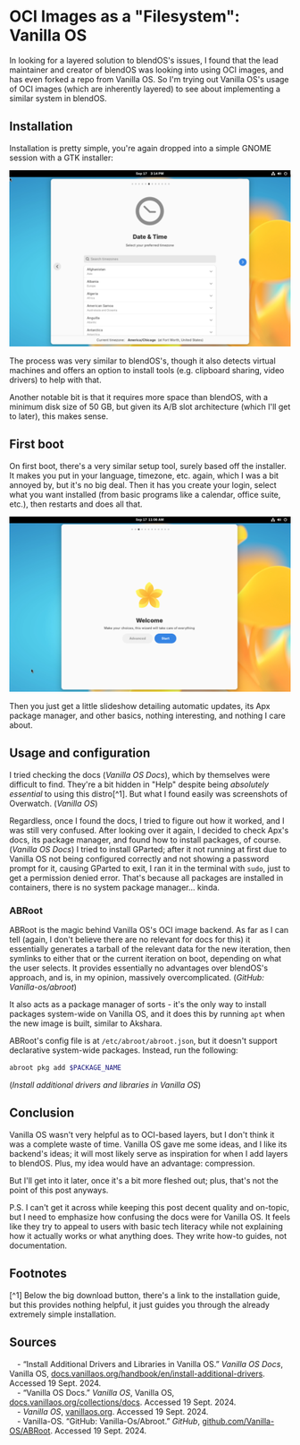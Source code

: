 # OCI Images as a "Filesystem": Vanilla OS

In looking for a layered solution to blendOS's issues, I found that the lead maintainer and creator of blendOS was looking into using OCI images, and has even forked a repo from Vanilla OS. So I'm trying out Vanilla OS's usage of OCI images (which are inherently layered) to see about implementing a similar system in blendOS.

## Installation

Installation is pretty simple, you're again dropped into a simple GNOME session with a GTK installer:

![A basic GNOME session with a white GTK-based installer; it's showing the date and time/time zone selector.](/assets/vanilla-os/1.png)

The process was very similar to blendOS's, though it also detects virtual machines and offers an option to install tools (e.g. clipboard sharing, video drivers) to help with that.

Another notable bit is that it requires more space than blendOS, with a minimum disk size of 50 GB, but given its A/B slot architecture (which I'll get to later), this makes sense.

## First boot

On first boot, there's a very similar setup tool, surely based off the installer. It makes you put in your language, timezone, etc. again, which I was a bit annoyed by, but it's no big deal. Then it has you create your login, select what you want installed (from basic programs like a calendar, office suite, etc.), then restarts and does all that.

![A similar wizard to the installer; it has the Vanilla OS logo and says "Welcome", "Make your choices, this wizard will take care of everything"](/assets/vanilla-os/2.png)

Then you just get a little slideshow detailing automatic updates, its Apx package manager, and other basics, nothing interesting, and nothing I care about.

## Usage and configuration

I tried checking the docs (*Vanilla OS Docs*), which by themselves were difficult to find. They're a bit hidden in "Help" despite being *absolutely essential* to using this distro[^1]. But what I found easily was screenshots of Overwatch. (*Vanilla OS*)

Regardless, once I found the docs, I tried to figure out how it worked, and I was still very confused. After looking over it again, I decided to check Apx's docs, its package manager, and found how to install packages, of course. (*Vanilla OS Docs*) I tried to install GParted; after it not running at first due to Vanilla OS not being configured correctly and not showing a password prompt for it, causing GParted to exit, I ran it in the terminal with `sudo`, just to get a permission denied error. That's because all packages are installed in containers, there is no system package manager... kinda.

### ABRoot

ABRoot is the magic behind Vanilla OS's OCI image backend. As far as I can tell (again, I don't believe there are no relevant for docs for this) it essentially generates a tarball of the relevant data for the new iteration, then symlinks to either that or the current iteration on boot, depending on what the user selects. It provides essentially no advantages over blendOS's approach, and is, in my opinion, massively overcomplicated. (*GitHub: Vanilla-os/abroot*)

It also acts as a package manager of sorts - it's the only way to install packages system-wide on Vanilla OS, and it does this by running `apt` when the new image is built, similar to Akshara.

ABRoot's config file is at `/etc/abroot/abroot.json`, but it doesn't support declarative system-wide packages. Instead, run the following:

```bash
abroot pkg add $PACKAGE_NAME
```

(*Install additional drivers and libraries in Vanilla OS*)

## Conclusion

Vanilla OS wasn't very helpful as to OCI-based layers, but I don't think it was a complete waste of time. Vanilla OS gave me some ideas, and I like its backend's ideas; it will most likely serve as inspiration for when I add layers to blendOS. Plus, my idea would have an advantage: compression.

But I'll get into it later, once it's a bit more fleshed out; plus, that's not the point of this post anyways.

P.S. I can't get it across while keeping this post decent quality and on-topic, but I need to emphasize how confusing the docs were for Vanilla OS. It feels like they try to appeal to users with basic tech literacy while not explaining how it actually works or what anything does. They write how-to guides, not documentation.

## Footnotes

[^1] Below the big download button, there's a link to the installation guide, but this provides nothing helpful, it just guides you through the already extremely simple installation.

## Sources

&emsp;- “Install Additional Drivers and Libraries in Vanilla OS.” *Vanilla OS Docs*, Vanilla OS, [docs.vanillaos.org/handbook/en/install-additional-drivers](https://docs.vanillaos.org/handbook/en/install-additional-drivers). Accessed 19 Sept. 2024.\
&emsp;- “Vanilla OS Docs.” *Vanilla OS*, Vanilla OS, [docs.vanillaos.org/collections/docs](https://docs.vanillaos.org/collections/docs). Accessed 19 Sept. 2024.\
&emsp;- *Vanilla OS*, [vanillaos.org](https://vanillaos.org). Accessed 19 Sept. 2024.\
&emsp;- Vanilla-OS. “GitHub: Vanilla-Os/Abroot.” *GitHub*, [github.com/Vanilla-OS/ABRoot](github.com/Vanilla-OS/ABRoot). Accessed 19 Sept. 2024.
